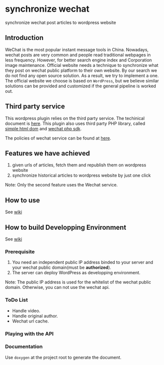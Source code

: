 # synchronize wechat
synchronize wechat post articles to wordpress website

## Introduction
WeChat is the most popular instant message tools in China. Nowadays, wechat posts are very common and people read traditional webpages in less frequency. 
However, for better search engine index and Corporation image maintenance. 
Official website needs a technique to synchronize what they post on wechat public platform to their own website. 
By our search we do not find any open source solution. 
As a result, we try to implement a one. 
The official website we choose is based on `WordPress`, 
but we believe similar solutions can be provided and customized if the general pipeline is worked out. 

## Third party service
This wordpress plugin relies on the third party service. The techinical document is [here](https://mp.weixin.qq.com/wiki).
This plugin also uses third party PHP library, called [simple html dom](https://github.com/demonkoryu/php-simple-html-dom)
and [wechat php sdk](https://github.com/gaoming13/wechat-php-sdk).

The policies of wechat service can be found at [here](https://mp.weixin.qq.com/cgi-bin/announce?action=getannouncement&key=1503979103&version=1&lang=zh_CN&platform=2).

## Features we have achieved

1. given urls of articles, fetch them and republish them on wordpress website
1. synchronize historical articles to wordpress website by just one click

Note: Only the second feature uses the Wechat service.

## How to use
See [wiki](https://github.com/zhaofeng-shu33/wechat_synchronize_to_wordpress/wiki/User-Guide)

## How to build Developping Environment
See [wiki](https://github.com/zhaofeng-shu33/wechat_synchronize_to_wordpress/wiki/Developping-Environment)

### Prerequisite

1. You need an independent public IP address binded to your server and your wechat public domain(must be **authorized**).
2. The server can deploy WordPress as developping environment.

Note: The public IP address is used for the whitelist of the wechat public domain. Otherwise, you can not use the wechat api.

### ToDo List

* Handle video.
* Handle original author.
* Wechat url cache.
### Playing with the API

### Documentation
Use `doxygen` at the project root to generate the document.
